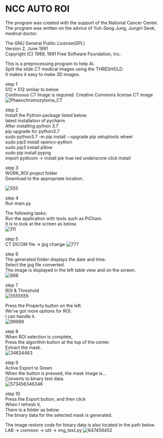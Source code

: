 
# NCC AUTO ROI     
The program was created with the support of the National Cancer Center.     
The program was written on the advice of Yuh-Seog Jung, Jungirl Seok, medical doctor.     

The GNU General Public License(GPL)     
Version 2, June 1991     
Copyright (C) 1989, 1991 Free Software Foundation, Inc.

This is a preprocessing program to help AI.     
Split the slide CT medical images using the THRESHOLD.     
It makes it easy to make 3D images.     

step 1     
512 * 512 similar to below     
Continuous CT Image is required.    Creative Commons license CT image    
![Phaeochromozytoma_CT](https://user-images.githubusercontent.com/19296155/106423123-28176200-64a3-11eb-8b92-396efc1ded24.jpg)

step 2    
Install the Python package listed below.     
latest installation of pycharm     
After installing python 3.7     
pip upgrade for python3.7     
sudo python3.7 -m pip install --upgrade pip setuptools wheel     
sudo pip3 install opencv-python     
sudo pip3 install pillow     
sudo pip install pypng     
import pydicom -> install pie true red underscore click install     

step 3     
WORK_ROI project folder     
Download to the appropriate location.     

![555](https://user-images.githubusercontent.com/19296155/106425611-74fd3780-64a7-11eb-91e7-7fd586965295.png) 

step 4     
Run main.py

The following tasks:    
Run the application with tools such as PiCham.     
It is to look at the screen as below.     
![111](https://user-images.githubusercontent.com/19296155/106424051-e4bdf300-64a4-11eb-8a1f-6ce15a636a6c.png)   

step 5     
CT DICOM file -> jpg change
![777](https://user-images.githubusercontent.com/19296155/106426809-97905000-64a9-11eb-926c-1f794589c34d.png)

step 6     
The generated folder displays the date and time.     
Select the jpg file converted.     
The image is displayed in the left table view and on the screen.     
![888](https://user-images.githubusercontent.com/19296155/106428474-62d1c800-64ac-11eb-872d-41312901e93d.png)

step 7     
ROI & Threshold     
![5555555](https://user-images.githubusercontent.com/19296155/106532803-39f51580-6534-11eb-9b55-34c795cca4b3.png)   

Press the Property button on the left.     
We've got more options for ROI.     
I can handle it.    
![99999](https://user-images.githubusercontent.com/19296155/106533067-c43d7980-6534-11eb-8c48-5a9c599dfb98.png)

step 8     
When ROI selection is complete,     
Press the algorithm button at the top of the center.     
Extract the mask.     
![34634463](https://user-images.githubusercontent.com/19296155/106534033-8b9e9f80-6536-11eb-96d5-5d0d03112308.png)     

step 9     
Active Export to Green     
When the button is pressed, the mask image is...      
Converts to binary text data.     
![573456346346](https://user-images.githubusercontent.com/19296155/106535359-6c554180-6539-11eb-82c3-a9a80ac8e5d1.png)

step 10     
Press the Export button, and then click     
When I refresh it,     
There is a folder as below.     
The binary data for the selected mask is generated.     

The image restore code for binary data is also located in the path below.     
LAB -> common -> util -> img_text.py
![647456452](https://user-images.githubusercontent.com/19296155/106534896-614de180-6538-11eb-9209-25576d49132b.png)     






